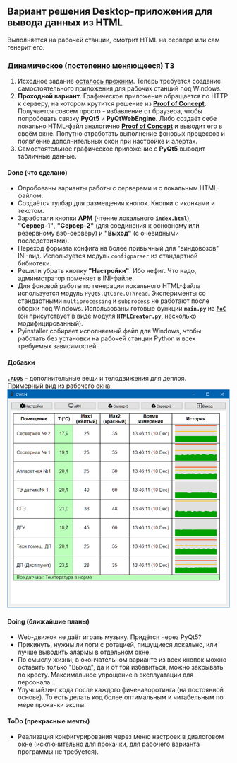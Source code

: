 ## Вариант решения Desktop-приложения для вывода данных из HTML ##
Выполняется на рабочей станции, смотрит HTML на сервере или сам генерит его.    
### Динамическое (постепенно меняющееся) ТЗ ###
1. Исходное задание [осталось прежним](https://github.com/wildfielded/pet-owen/blob/master/README.md).
Теперь требуется создание самостоятельного приложения для рабочих станций под Windows.
2. **Проходной вариант**. Графическое приложение обращается по HTTP к серверу,
на котором крутится решение из [**Proof of Concept**](https://github.com/wildfielded/pet-owen/tree/master/PoC).
Получается совсем просто - избавление от браузера, чтобы попробовать связку
**PyQt5** и **PyQtWebEngine**. Либо создаёт себе локально HTML-файл аналогично
[**Proof of Concept**](https://github.com/wildfielded/pet-owen/tree/master/PoC)
и выводит его в своём окне. Попутно отработать выполнение фоновых процессов и
появление дополнительных окон при настройке и алертах.    
3. Самостоятельное графическое приложение с **PyQt5** выводит табличные данные.    

#### Done (что сделано) ####
- Опробованы варианты работы с серверами и с локальным HTML-файлом.    
- Создаётся тулбар для размещения кнопок. Кнопки с иконками и текстом.    
- Заработали кнопки **АРМ** (чтение локального **`index.html`**), **"Сервер-1"**,
**"Сервер-2"** (для соединения к основному или резервному вэб-серверу) и **"Выход"**
(с очевидными последствиями).    
- Переход формата конфига на более привычный для "виндовозов" INI-вид. Используется
модуль `configparser` из стандартной бибиотеки.    
- Решили убрать кнопку **"Настройки"**. Ибо нефиг. Что надо, администратор
поменяет в INI-файле.
- Для фоновой работы по генерации локального HTML-файла используется модуль
`PyQt5.QtCore.QThread`. Эксперименты со стандартными `multiprocessing` и `subprocess`
не работают после сборки под Windows. Использованы готовые функции **`main.py`**
из [**`PoC`**](https://github.com/wildfielded/pet-owen/tree/master/PoC) (он присутствует
в виде модуля **`HTMLCreator.py`**, несколько модифицированный).    
- Pyinstaller собирает исполняемый файл для Windows, чтобы работать без установки на
рабочей станции Python и всех требуемых зависимостей.    

#### Добавки ####
[**`.ADDS`**](https://github.com/wildfielded/pet-owen/tree/master/WinWebView/.ADDS) - дополнительные
вещи и телодвижения для деплоя.    
Примерный вид из рабочего окна:    
![screenshot-1](https://github.com/wildfielded/pet-owen/blob/master/WinWebView/.ADDS/shot1.png)    

#### Doing (ближайшие планы) ####
- Web-движок не даёт играть музыку. Придётся через PyQt5?    
- Прикинуть, нужны ли логи с ротацией, пишущиеся локально, или лучше выводить алармы
в отдельном окне.    
- По смыслу жизни, в окончательном варианте из всех кнопок можно оставить только
"Выход", да и от той избавиться, можно закрывать по кресту. Максимальное упрощение
в эксплуатации для персонала...    
- Улучшайзинг кода после каждого фиченаворотинга (на постоянной основе). То есть
делать код более оптимальным и читабельным по мере прокачки экспы.    

#### ToDo (прекрасные мечты) ####
- Реализация конфигурирования через меню настроек в диалоговом окне (исключительно
для прокачки, для рабочего варианта программы не требуется).    
